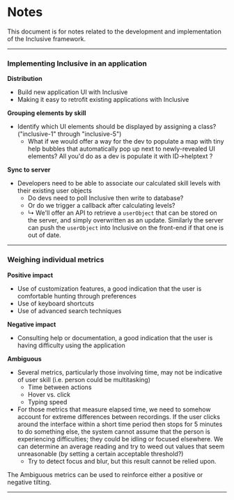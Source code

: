 # Notes

This document is for notes related to the development and implementation of the Inclusive framework.

---

### Implementing Inclusive in an application

__Distribution__

* Build new application UI with Inclusive
* Making it easy to retrofit existing applications with Inclusive

__Grouping elements by skill__

* Identify which UI elements should be displayed by assigning a class? ("inclusive-1" through "inclusive-5")
    * What if we would offer a way for the dev to populate a map with tiny help bubbles that automatically 
      pop up next to newly-revealed UI elements? All you'd do as a dev is populate it with ID->helptext ?

__Sync to server__

* Developers need to be able to associate our calculated skill levels with their existing user objects
    * Do devs need to poll Inclusive then write to database?
    * Or do we trigger a callback after calculating levels?
    * ↳ We'll offer an API to retrieve a `userObject` that can be stored on the server, and simply overwritten 
      as an update. Similarly the server can push the `userObject` into Inclusive on the front-end if that one
      is out of date.

---

### Weighing individual metrics

__Positive impact__

* Use of customization features, a good indication that the user is comfortable hunting through preferences
* Use of keyboard shortcuts
* Use of advanced search techniques

__Negative impact__

* Consulting help or documentation, a good indication that the user is having difficulty using the application

__Ambiguous__

* Several metrics, particularly those involving time, may not be indicative of user skill (i.e. person could be multitasking)
    * Time between actions
    * Hover vs. click
    * Typing speed
* For those metrics that measure elapsed time, we need to somehow account for extreme differences between recordings.
  If the user clicks around the interface within a short time period then stops for 5 minutes to do something else,
  the system cannot assume that the person is experiencing difficulties; they could be idling or focused elsewhere.
  We can determine an average reading and try to weed out values that seem unreasonable (by setting a certain acceptable threshold?)
    * Try to detect focus and blur, but this result cannot be relied upon.

The Ambiguous metrics can be used to reinforce either a positive or negative tilting. 

---
